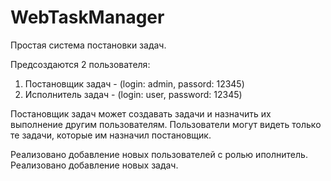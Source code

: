 # WebTaskManager

Простая система постановки задач.

Предсоздаются 2 пользователя:
1) Постановщик задач - (login: admin, passord: 12345)
2) Исполнитель задач - (login: user, password: 12345)

Постановщик задач может создавать задачи и назначить их выполнение другим пользователям. 
Пользователи могут видеть только те задачи, которые им назначил постановщик.

Реализовано добавление новых пользователей с ролью иполнитель.
Реализовано добавление новых задач.

